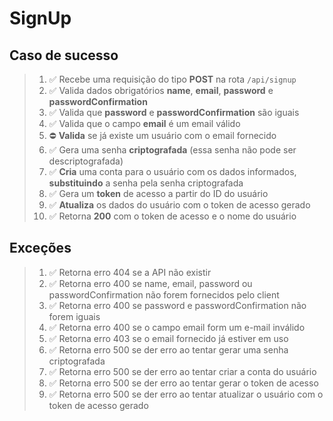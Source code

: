 # SignUp

## Caso de sucesso

> 1. ✅ Recebe uma requisição do tipo **POST** na rota `/api/signup`
> 2. ✅ Valida dados obrigatórios **name**, **email**, **password** e **passwordConfirmation**
> 3. ✅ Valida que **password** e **passwordConfirmation** são iguais
> 4. ✅ Valida que o campo **email** é um email válido
> 5. ⛔ **Valida** se já existe um usuário com o email fornecido
> 6. ✅ Gera uma senha **criptografada** (essa senha não pode ser descriptografada)
> 7. ✅ **Cria** uma conta para o usuário com os dados informados, **substituindo** a senha pela senha criptografada
> 8. ✅ Gera um **token** de acesso a partir do ID do usuário
> 9. ✅ **Atualiza** os dados do usuário com o token de acesso gerado
> 10. ✅ Retorna **200** com o token de acesso e o nome do usuário

## Exceções

> 1. ✅ Retorna erro 404 se a API não existir
> 2. ✅ Retorna erro 400 se name, email, password ou passwordConfirmation não forem fornecidos pelo client
> 3. ✅ Retorna erro 400 se password e passwordConfirmation não forem iguais
> 4. ✅ Retorna erro 400 se o campo email form um e-mail inválido
> 5. ✅ Retorna erro 403 se o email fornecido já estiver em uso
> 6. ✅ Retorna erro 500 se der erro ao tentar gerar uma senha criptografada
> 7. ✅ Retorna erro 500 se der erro ao tentar criar a conta do usuário
> 8. ✅ Retorna erro 500 se der erro ao tentar gerar o token de acesso
> 9. ✅ Retorna erro 500 se der erro ao tentar atualizar o usuário com o token de acesso gerado
